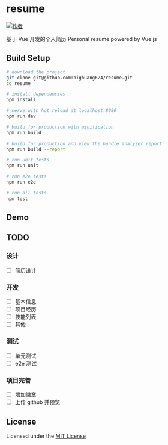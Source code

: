 # resume

[![作者](https:\//img.shields.io\/badge/%E4%BD%9C%E8%80%85-KyonHuang-7AD6FD.svg)](http:\//kyonhuang.top)

基于 Vue 开发的个人简历 
Personal resume powered by Vue.js

## Build Setup

``` bash
# download the project
git clone git@github.com:bighuang624/resume.git
cd resume

# install dependencies
npm install

# serve with hot reload at localhost:8080
npm run dev

# build for production with minification
npm run build

# build for production and view the bundle analyzer report
npm run build --report

# run unit tests
npm run unit

# run e2e tests
npm run e2e

# run all tests
npm test
```

## Demo

[]()

## TODO

### 设计

- [ ] 简历设计

### 开发

- [ ] 基本信息
- [ ] 项目经历
- [ ] 技能列表
- [ ] 其他

### 测试

- [ ] 单元测试
- [ ] e2e 测试

### 项目完善

- [ ] 增加徽章
- [ ] 上传 github 并预览

## License

Licensed under the [MIT License](https://github.com/bighuang624/resume/blob/master/LICENSE)
